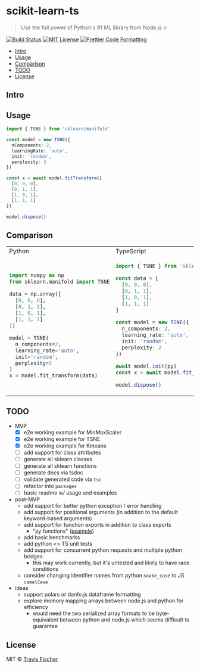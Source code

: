 # scikit-learn-ts <!-- omit in toc -->

> Use the full power of Python's #1 ML library from Node.js 🔥

[![Build Status](https://github.com/transitive-bullshit/scikit-learn-ts/actions/workflows/test.yml/badge.svg)](https://github.com/transitive-bullshit/scikit-learn-ts/actions/workflows/test.yml) [![MIT License](https://img.shields.io/badge/license-MIT-blue)](https://github.com/transitive-bullshit/scikit-learn-ts/blob/main/license) [![Prettier Code Formatting](https://img.shields.io/badge/code_style-prettier-brightgreen.svg)](https://prettier.io)

- [Intro](#intro)
- [Usage](#usage)
- [Comparison](#comparison)
- [TODO](#todo)
- [License](#license)

## Intro

## Usage

```ts
import { TSNE } from 'sklearn/manifold'

const model = new TSNE({
  nComponents: 2,
  learningRate: 'auto',
  init: 'random',
  perplexity: 3
})

const x = await model.fitTransform([
  [0, 0, 0],
  [0, 1, 1],
  [1, 0, 1],
  [1, 1, 1]
])

model.dispose()
```

## Comparison

<table>
<tr>
<td> Python </td> <td> TypeScript </td>
</tr>
<tr>
<td>

```python
import numpy as np
from sklearn.manifold import TSNE

data = np.array([
  [0, 0, 0],
  [0, 1, 1],
  [1, 0, 1],
  [1, 1, 1]
])

model = TSNE(
  n_components=2,
  learning_rate='auto',
  init='random',
  perplexity=2
)
x = model.fit_transform(data)
```

</td>
<td>

```ts
import { TSNE } from 'sklearn/manifold'

const data = [
  [0, 0, 0],
  [0, 1, 1],
  [1, 0, 1],
  [1, 1, 1]
]

const model = new TSNE({
  n_components: 2,
  learning_rate: 'auto',
  init: 'random',
  perplexity: 2
})

await model.init(py)
const x = await model.fit_transform({ X: data })

model.dispose()
```

</td>
</tr>
</table>

## TODO

- MVP
  - [x] e2e working example for MinMaxScaler
  - [x] e2e working example for TSNE
  - [x] e2e working example for Kmeans
  - [ ] add support for class attributes
  - [ ] generate all sklearn classes
  - [ ] generate all sklearn functions
  - [ ] generate docs via tsdoc
  - [ ] validate generated code via `tsc`
  - [ ] refactor into `packages`
  - [ ] basic readme w/ usage and examples
- post-MVP
  - add support for better python exception / error handling
  - add support for positional arguments (in addition to the default keyword-based arguments)
  - add support for function exports in addition to class exports
    - "py functions" ([example](https://scikit-learn.org/stable/modules/generated/sklearn.datasets.fetch_20newsgroups_vectorized.html))
  - add basic benchmarks
  - add python <> TS unit tests
  - add support for concurrent python requests and multiple python bridges
    - this may work currently, but it's untested and likely to have race conditions
  - consider changing identifier names from python `snake_case` to JS `camelCase`
- ideas
  - support polars or danfo.js dataframe formatting
  - explore memory mapping arrays between node.js and python for efficiency
    - would need the two serialized array formats to be byte-equivalent between python and node.js which seems difficult to guarantee

## License

MIT © [Travis Fischer](https://transitivebullsh.it)
